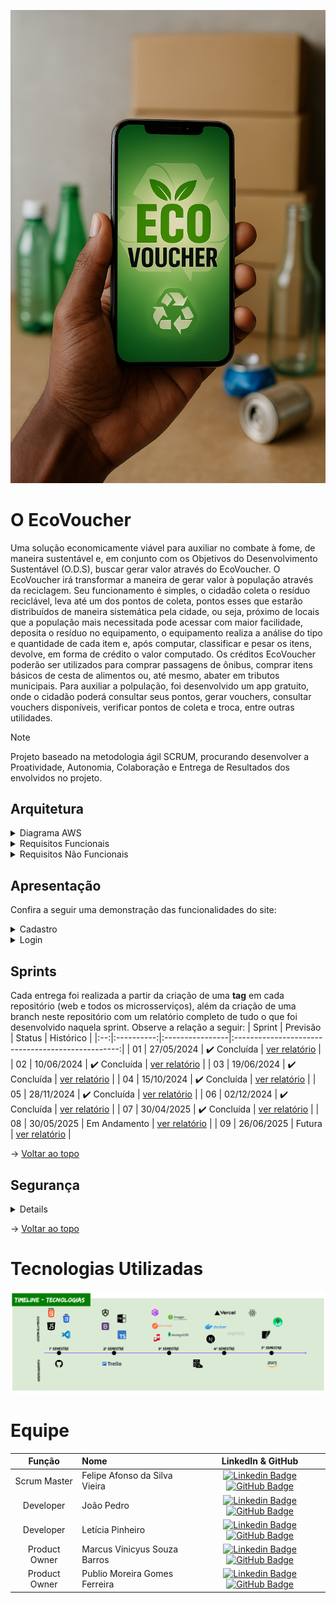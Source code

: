 <p align="center">
  <img src="https://github.com/EcoVoucher/Api.Backend/blob/main/ecovoucher%20mobile.png?raw=true" width="600px" />
</p>


# O EcoVoucher

Uma solução economicamente viável para auxiliar no combate à fome, de maneira sustentável e, em conjunto com os Objetivos do Desenvolvimento Sustentável (O.D.S), buscar gerar valor através do EcoVoucher.
O EcoVoucher irá transformar a maneira de gerar valor à população através da reciclagem. Seu funcionamento é simples, o cidadão coleta o resíduo reciclável, leva até um dos pontos de coleta, pontos esses que estarão distribuídos de maneira sistemática pela cidade, ou seja, próximo de locais que a população mais necessitada pode acessar com maior facilidade, deposita o resíduo no equipamento, o equipamento realiza a análise do tipo e quantidade de cada item e, após computar, classificar e pesar os itens, devolve, em forma de crédito o valor computado. Os créditos EcoVoucher poderão ser utilizados para comprar passagens de ônibus, comprar itens básicos de cesta de alimentos ou, até mesmo, abater em tributos municipais.
Para auxiliar a polpulação, foi desenvolvido um app gratuito, onde o cidadão poderá consultar seus pontos, gerar vouchers, consultar vouchers disponíveis, verificar pontos de coleta e troca, entre outras utilidades. 

> [!NOTE]
> Projeto baseado na metodologia ágil SCRUM, procurando desenvolver a Proatividade, Autonomia, Colaboração e Entrega de Resultados dos envolvidos no projeto.

## Arquitetura

<details>
   <summary>Diagrama AWS</summary>
    <summary>A estrutura do projeto está hospedada na AWS, sob um domínio DNS configurado para direcionamento das aplicações. O backend está distribuído em duas instâncias EC2 separadas: uma dedicada à API e outra isolada para o banco de dados MongoDB, garantindo maior segurança e controle de acesso. Um bucket S3 foi provisionado para armazenamento de arquivos, com uso eventual e preparado para replicação futura. O controle de permissões é gerenciado por IAM Roles aplicadas tanto na instância da API quanto no S3, garantindo acesso seguro e restrito. Toda a infraestrutura é monitorada continuamente por meio do Amazon CloudWatch, proporcionando visibilidade em tempo real e alertas de desempenho e disponibilidade.</summary>
        <div align="center">
        <img src="https://github.com/EcoVoucher/Api.Backend/blob/main/Diagrama%20AWS.png">
        </div>
</details>
<details>
   <summary>Requisitos Funcionais</summary>
    <details>
      <summary>RF001 - O APP deve permitir cadastro de usuário de dados mínimos (nome completo, cpf, email...) </summary>
        <div align="center">
        <img src="https://github.com/EcoVoucher/Api.Backend/blob/main/RF01%20-%20Video.gif">
        </div>
    </details>
    <details>
      <summary>RF002 - O APP deve permitir que o usuário faça login</summary>
        <div align="center">
        <img src="https://github.com/EcoVoucher/Api.Backend/blob/main/RF02.gif">
        </div>
    </details>
    <details>
      <summary>RF003 - O APP deve permitir a visualização e alteração do perfil do usuário</summary>
        <div align="center">
        <img src="https://github.com/EcoVoucher/Api.Backend/blob/main/RF04.gif">
        </div>
    </details>
    <details>
      <summary>RF004 - O APP deve exibir o saldo atual de créditos do usuário</summary>
        <div align="center">
        <img src="https://github.com/EcoVoucher/Api.Backend/blob/main/RF05.gif">
        </div>
    </details>
    <details>
      <summary>RF005 - O APP deve permitir que o usuário localize pontos de coletas mais próximo</summary>
        <div align="center">
        <img src="https://github.com/EcoVoucher/Api.Backend/blob/main/RF06.gif">
        </div>
    </details>
    <details>
      <summary>RF006 - O APP deve exibir informações de cada ponto de coleta</summary>
        <div align="center">
        <img src="https://github.com/EcoVoucher/Api.Backend/blob/main/RF06.gif">
        </div>
    </details>
    <details>
      <summary>RF007 - O APP deve exibir o histórico de resíduos entregues com os dados relativos</summary>
        <div align="center">
        <img src="https://github.com/EcoVoucher/Api.Backend/blob/main/RF08.jpg">
        </div>
    </details>
    <details>
      <summary>RF008 - O APP deve permitir ao usuário acompanhar o acúmulo de créditos</summary>
        <div align="center">
        <img src="https://github.com/EcoVoucher/Api.Backend/blob/main/RF08.jpg">
        </div>
    </details>
    <details>
      <summary>RF009 - O APP deve permitir que o usuário acesse as opções de uso dos créditos</summary>
        <div align="center">
        <img src="https://github.com/EcoVoucher/Api.Backend/blob/main/RF10.gif">
        </div>
    </details>
    <details>
      <summary>RF010 - O APP deve gerar um comprovante digital</summary>
        <div align="center">
        <img src="https://github.com/EcoVoucher/Api.Backend/blob/main/RF10.gif">
        </div>
    </details>
    <details>
      <summary>RF011 - O APP deve possuir interface simples, intuitiva e acessível.</summary>
        <div align="center">
        <img src="https://github.com/EcoVoucher/Api.Backend/blob/main/RF16.gif">
        </div>
    </details>
</details>

<details>
<summary>Requisitos Não Funcionais</summary>
<div>
<table border="1">
  <thead>
    <tr>
      <th>NÚMERO DO REQUISITO</th>
      <th>NOME</th>
      <th>DESCRIÇÃO</th>
    </tr>
  </thead>
  <tbody>
    <tr>
      <td>RNF001</td>
      <td>Desenvolvimento</td>
      <td>Desenvolver o app em HTML, JavaScript, TypeScript, CSS utilizando o framework React-Native</td>
    </tr>
    <tr>
      <td>RNF002</td>
      <td>Tempo de resposta aceitável</td>
      <td>O app deve responder às interações do usuário (como abrir uma tela ou executar uma consulta no SQLite)</td>
    </tr>
    <tr>
      <td>RNF003</td>
      <td>Execução assíncrona de queries</td>
      <td>Uso de APIs assíncronas para evitar bloqueio da UI.</td>
    </tr>
    <tr>
      <td>RNF004</td>
      <td>Gestão de memória eficiente</td>
      <td>O app deve evitar vazamentos de memória relacionados a conexões persistentes com o banco SQLite.</td>
    </tr>
    <tr>
      <td>RNF005</td>
      <td>Criptografia de dados sensíveis</td>
      <td>Caso dados pessoais ou sensíveis sejam armazenados, o SQLite deve ser utilizado com alguma camada de criptografia.</td>
    </tr>
    <tr>
      <td>RNF006</td>
      <td>Proteção contra injeção de SQL</td>
      <td>Uso de queries parametrizadas ou prepared statements.</td>
    </tr>
    <tr>
      <td>RNF007</td>
      <td>Armazenamento local seguro</td>
      <td>Proteção do arquivo do banco de dados com permissões restritas no sistema de arquivos do dispositivo.</td>
    </tr>
    <tr>
      <td>RNF008</td>
      <td>Feedback ao usuário</td>
      <td>O app deve informar visualmente o usuário quando estiver acessando ou manipulando dados (ex: spinners durante carregamento).</td>
    </tr>
    <tr>
      <td>RNF009</td>
      <td>Compatibilidade com modo off-line</td>
      <td>Como SQLite é local, o app deve funcionar completamente off-line para as funcionalidades que não dependem da internet.</td>
    </tr>
    <tr>
      <td>RNF010</td>
      <td>Compatibilidade com Android e iOS</td>
      <td>O app deve funcionar corretamente nos dois sistemas operacionais, utilizando bibliotecas como react-native-sqlite-storage ou react-native-sqlite-2 que suportem ambos.</td>
    </tr>
    <tr>
      <td>RNF011</td>
      <td>Independência da arquitetura do dispositivo</td>
      <td>O banco não deve depender de features específicas de hardware ou arquitetura.</td>
    </tr>
    <tr>
      <td>RNF012</td>
      <td>Estrutura clara do schema de banco</td>
      <td>Scripts de criação do banco bem organizados e versionados. Migrações controladas: Implementação de controle de versões para o banco de dados com suporte a migrações.</td>
    </tr>
    <tr>
      <td>RNF013</td>
      <td>Logs e tratamento de erros adequados</td>
      <td>O app deve registrar falhas em operações de banco para facilitar a correção de bugs.</td>
    </tr>
    <tr>
      <td>RNF014</td>
      <td>Gerenciamento de grande volume de dados</td>
      <td>O app deve ser capaz de lidar com crescimento progressivo dos dados locais (indexação, paginamento, etc.).</td>
    </tr>
    <tr>
      <td>RNF015</td>
      <td>Boa estrutura de índices</td>
      <td>Queries otimizadas com uso de índices para melhorar desempenho conforme os dados crescem.</td>
    </tr>
  </tbody>
</table>

</div>
</details>

## Apresentação
Confira a seguir uma demonstração das funcionalidades do site:
<details>
   <summary>Cadastro</summary>
    <div align="center">
        <img src="https://github.com/Eng-FelipeA/EcoVoucher/blob/main/Assets/Tela-de-Cadastro-Ecovoucher.gif">
    </div>
</details>
<details>
   <summary>Login</summary>
    <div align="center">
        <img src="https://github.com/Eng-FelipeA/EcoVoucher/blob/main/Assets/Tela-de-Login-EcoVoucher.gif">
    </div>
</details>

## Sprints
Cada entrega foi realizada a partir da criação de uma **tag** em cada repositório (web e todos os microsserviços), além da criação de uma branch neste repositório com um relatório completo de tudo o que foi desenvolvido naquela sprint. Observe a relação a seguir:
| Sprint | Previsão | Status | Histórico |
|:--:|:----------:|:----------------|:-------------------------------------------------:|
| 01 | 27/05/2024 | ✔️ Concluída    | [ver relatório](https://github.com/EcoVoucher/Api.Backend/blob/main/Sprint1.md) |
| 02 | 10/06/2024 |  ✔️ Concluída    | [ver relatório](https://github.com/EcoVoucher/Api.Backend/blob/main/Sprint2.md) |
| 03 | 19/06/2024 |  ✔️ Concluída   | [ver relatório](https://github.com/EcoVoucher/Api.Backend/blob/main/Sprint3.md) |
| 04 | 15/10/2024 | ✔️ Concluída    | [ver relatório](https://github.com/EcoVoucher/Api.Backend/blob/main/Sprint4.md) |
| 05 | 28/11/2024 |  ✔️ Concluída    | [ver relatório](https://github.com/EcoVoucher/Api.Backend/blob/main/Sprint5.md) |
| 06 | 02/12/2024 |  ✔️ Concluída   | [ver relatório](https://github.com/EcoVoucher/Api.Backend/blob/main/Sprint6.md) |
| 07 | 30/04/2025 |  ✔️ Concluída   | [ver relatório](https://github.com/EcoVoucher/Api.Backend/blob/main/Sprint7.md) |
| 08 | 30/05/2025 |  Em Andamento   | [ver relatório](https://github.com/EcoVoucher/Api.Backend/blob/main/Sprint8.md) |
| 09 | 26/06/2025 |  Futura   | [ver relatório](https://github.com/EcoVoucher/Api.Backend/blob/main/Sprint9.md) |

  
→ [Voltar ao topo](#topo)

## Segurança

<details>

    
## Plano de Risco - Aplicativo React Native + Node.js + MongoDB

      

Principais riscos associados ao desenvolvimento, operação e infraestrutura do aplicativo, que é hospedado na **AWS (Amazon Web Services)**.



## Infraestrutura
> O backend (Node.js) e o banco de dados (MongoDB) estão hospedados na AWS, utilizando serviços como EC2, S3, CloudWatch e MongoDB Atlas.



## Tabela de Riscos

| ID  | Categoria         | Descrição do Risco                                                         | Impacto | Probabilidade | Mitigação                                                              | Contingência                                                   | Status |
|-----|--------------------|------------------------------------------------------------------------------|---------|----------------|------------------------------------------------------------------------|----------------------------------------------------------------|--------|
| R1  | Tecnológico        | Incompatibilidade entre bibliotecas do React Native após atualizações      | Alto    | Médio          | Controle de versão, testes em ambiente separado                       | Reverter versão via Git, registrar bug                         | ⚠️ Em andamento |
| R2  | Backend/API        | Falha no servidor Node.js (crash, escalabilidade)                          | Alto    | Médio          | Logs, PM2, Elastic Beanstalk com Auto Scaling                         | Reinício automático, fallback de endpoints                     | ⚠️ Em andamento |
| R3  | Banco de Dados     | Perda ou corrupção de dados no MongoDB                                     | Alto    | Baixo          | Backups automáticos, réplica (MongoDB Atlas), validações              | Restauração de backup, failover automático                     | ⚠️ Em andamento |
| R4  | Segurança          | Vazamento de dados sensíveis de usuários                                   | Crítico | Médio          | HTTPS, JWT, validações, WAF da AWS                                    | Bloqueio, reset de tokens, plano LGPD                          | ⚠️ Em andamento |
| R5  | Conectividade      | App não funciona offline                                                    | Médio   | Alto           | Cache local (AsyncStorage, SQLite)                                     | Exibir modo offline, reconexão automática                      | ⚠️ Em andamento |
| R6  | Desempenho         | Lentidão em dispositivos de baixo desempenho                               | Médio   | Alto           | Otimização de componentes, lazy loading                                | Desativar recursos pesados, alertar o usuário                  | ⚠️ Em andamento |
| R7  | Integrações        | APIs de terceiros indisponíveis (pagamentos, mapas, etc.)                  | Alto    | Médio          | Circuit breakers, retries, fallback                                    | Mensagem amigável, reprocessamento posterior                   | ⚠️ Em andamento |
| R8  | Equipe             | Saída de desenvolvedores-chave                                             | Médio   | Médio          | Documentação técnica, onboarding contínuo                              | Redistribuição de tarefas, consultoria emergencial             | ⚠️ Em andamento |
| R9  | Deploy             | Falha na publicação nas lojas (App Store/Google Play)                      | Alto    | Médio          | CI/CD (Fastlane), checklist de publicação                              | Correções rápidas, nova submissão                              | ⚠️ Em andamento |
| R10 | Legal / LGPD       | Não conformidade com LGPD ou privacidade de dados                          | Crítico | Médio          | Consentimento, anonimização, revisão contínua da coleta                | Notificação à ANPD, correção imediata                          | ⚠️ Em andamento |
| R11 | Infraestrutura AWS | Queda de serviços da AWS (EC2, S3, etc.)                                   | Crítico | Baixo          | Alta disponibilidade, múltiplas zonas/regions, monitoramento contínuo | Failover automático, migração para outra região                | ⚠️ Em andamento |



## Ações Preventivas

- Monitoramento com **AWS CloudWatch**
- CI/CD com **GitHub Actions**
- Revisão de **segurança e LGPD** a cada release
- Documentação e **checklists de manutenção atualizados**




</details>

→ [Voltar ao topo](#topo)


# Tecnologias Utilizadas

<div align="center">
    
![Timeline](https://github.com/EcoVoucher/Api.Backend/blob/main/Timeline%20atualizada.png)
</div>



# Equipe

|    Função     | Nome                                  |                                                                                                                                                      LinkedIn & GitHub                                                                                                                                                      |
| :-----------: | :------------------------------------ | :-------------------------------------------------------------------------------------------------------------------------------------------------------------------------------------------------------------------------------------------------------------------------------------------------------------------------: |
|   Scrum Master    | Felipe Afonso da Silva Vieira                 |   [![Linkedin Badge](https://img.shields.io/badge/Linkedin-blue?style=flat-square&logo=Linkedin&logoColor=white)](https://www.linkedin.com/in/felipe-afonso-da-silva-vieira-b32860105/) [![GitHub Badge](https://img.shields.io/badge/GitHub-111217?style=flat-square&logo=github&logoColor=white)](https://github.com/Eng-FelipeA)   |
|   Developer    | João Pedro               |         [![Linkedin Badge](https://img.shields.io/badge/Linkedin-blue?style=flat-square&logo=Linkedin&logoColor=white)](https://www.linkedin.com/in/joao-pedro01) [![GitHub Badge](https://img.shields.io/badge/GitHub-111217?style=flat-square&logo=github&logoColor=white)](https://github.com/joao-pedro01)        |
|   Developer    | Letícia Pinheiro                   |         [![Linkedin Badge](https://img.shields.io/badge/Linkedin-blue?style=flat-square&logo=Linkedin&logoColor=white)](https://www.linkedin.com/in/leticia-pinheiro-946733308) [![GitHub Badge](https://img.shields.io/badge/GitHub-111217?style=flat-square&logo=github&logoColor=white)](https://github.com/Leticiapinheiro1   )        |
|   Product Owner    | Marcus Vinicyus Souza Barros                 |   [![Linkedin Badge](https://img.shields.io/badge/Linkedin-blue?style=flat-square&logo=Linkedin&logoColor=white)](https://www.linkedin.com/in/marcus-barros-055a9a8b/) [![GitHub Badge](https://img.shields.io/badge/GitHub-111217?style=flat-square&logo=github&logoColor=white)](https://github.com/marcusvsbarros)   |
| Product Owner  | Publio Moreira Gomes Ferreira |      [![Linkedin Badge](https://img.shields.io/badge/Linkedin-blue?style=flat-square&logo=Linkedin&logoColor=white)](https://www.linkedin.com/in/publio-gomes-488b2a27/) [![GitHub Badge](https://img.shields.io/badge/GitHub-111217?style=flat-square&logo=github&logoColor=white)](https://github.com/publiogomes)     |
